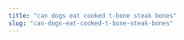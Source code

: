 ```yaml
---
title: "can dogs eat cooked t-bone steak bones"
slug: "can-dogs-eat-cooked-t-bone-steak-bones"
---
```


